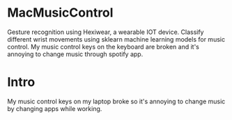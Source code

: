# MacMusicControl
Gesture recognition using Hexiwear, a wearable IOT device. Classify different wrist movements using sklearn machine learning models for music control. My music control keys on the keyboard are broken and it's annoying to change music through spotify app.

# Intro
My music control keys on my laptop broke so it's annoying to change music by changing apps while working.
